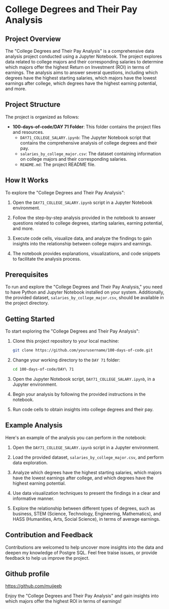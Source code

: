 # College Degrees and Their Pay Analysis

## Project Overview

The "College Degrees and Their Pay Analysis" is a comprehensive data analysis project conducted using a Jupyter Notebook. The project explores data related to college majors and their corresponding salaries to determine which majors offer the highest Return on Investment (ROI) in terms of earnings. The analysis aims to answer several questions, including which degrees have the highest starting salaries, which majors have the lowest earnings after college, which degrees have the highest earning potential, and more.

## Project Structure

The project is organized as follows:

- **100-days-of-code/DAY 71 Folder**: This folder contains the project files and resources.
  - `DAY71_COLLEGE_SALARY.ipynb`: The Jupyter Notebook script that contains the comprehensive analysis of college degrees and their pay.
  - `salaries_by_college_major.csv`: The dataset containing information on college majors and their corresponding salaries.
  - `README.md`: The project README file.

## How It Works

To explore the "College Degrees and Their Pay Analysis":

1. Open the `DAY71_COLLEGE_SALARY.ipynb` script in a Jupyter Notebook environment.

2. Follow the step-by-step analysis provided in the notebook to answer questions related to college degrees, starting salaries, earning potential, and more.

3. Execute code cells, visualize data, and analyze the findings to gain insights into the relationship between college majors and earnings.

4. The notebook provides explanations, visualizations, and code snippets to facilitate the analysis process.

## Prerequisites

To run and explore the "College Degrees and Their Pay Analysis," you need to have Python and Jupyter Notebook installed on your system. Additionally, the provided dataset, `salaries_by_college_major.csv`, should be available in the project directory.

## Getting Started

To start exploring the "College Degrees and Their Pay Analysis":

1. Clone this project repository to your local machine:

   ```bash
   git clone https://github.com/yourusername/100-days-of-code.git
   ```

2. Change your working directory to the `DAY 71` folder:

   ```bash
   cd 100-days-of-code/DAY\ 71
   ```

3. Open the Jupyter Notebook script, `DAY71_COLLEGE_SALARY.ipynb`, in a Jupyter environment.

4. Begin your analysis by following the provided instructions in the notebook.

5. Run code cells to obtain insights into college degrees and their pay.

## Example Analysis

Here's an example of the analysis you can perform in the notebook:

1. Open the `DAY71_COLLEGE_SALARY.ipynb` script in a Jupyter environment.

2. Load the provided dataset, `salaries_by_college_major.csv`, and perform data exploration.

3. Analyze which degrees have the highest starting salaries, which majors have the lowest earnings after college, and which degrees have the highest earning potential.

4. Use data visualization techniques to present the findings in a clear and informative manner.

5. Explore the relationship between different types of degrees, such as business, STEM (Science, Technology, Engineering, Mathematics), and HASS (Humanities, Arts, Social Science), in terms of average earnings.



## Contribution and Feedback

Contributions are welcomed to help uncover more insights into the data and deepen my knowledge of Postgre SQL. Feel free traise issues, or provide feedback to help us improve the project.


## Github profile
https://github.com/mujjeeb

Enjoy the "College Degrees and Their Pay Analysis" and gain insights into which majors offer the highest ROI in terms of earnings!
